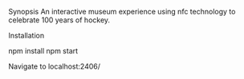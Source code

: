 Synopsis
An interactive museum experience using nfc technology to celebrate
100 years of hockey.

Installation

npm install
npm start

Navigate to localhost:2406/